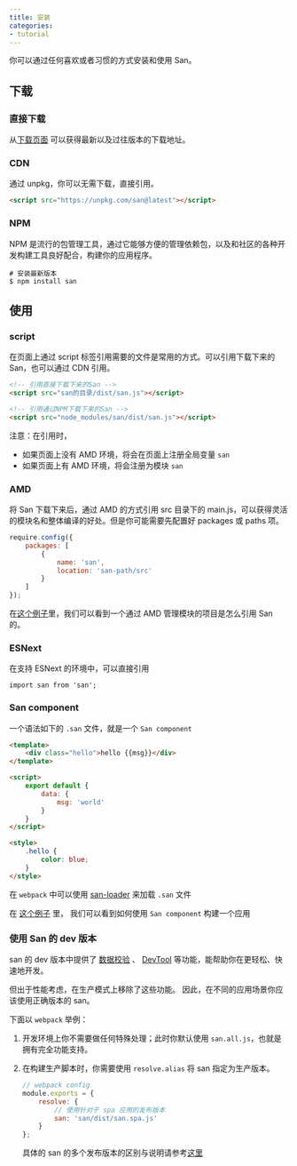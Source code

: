 ```yaml
---
title: 安装
categories:
- tutorial
---
```


你可以通过任何喜欢或者习惯的方式安装和使用 San。


下载
-----


### 直接下载

从[下载页面](https://github.com/ecomfe/san/releases) 可以获得最新以及过往版本的下载地址。


### CDN

通过 unpkg，你可以无需下载，直接引用。

```html
<script src="https://unpkg.com/san@latest"></script>
```


### NPM

NPM 是流行的包管理工具，通过它能够方便的管理依赖包，以及和社区的各种开发构建工具良好配合，构建你的应用程序。

```shell
# 安装最新版本
$ npm install san
```

使用
-----


### script


在页面上通过 script 标签引用需要的文件是常用的方式。可以引用下载下来的 San，也可以通过 CDN 引用。


```html
<!-- 引用直接下载下来的San -->
<script src="san的目录/dist/san.js"></script>

<!-- 引用通过NPM下载下来的San -->
<script src="node_modules/san/dist/san.js"></script>
```

注意：在引用时，

- 如果页面上没有 AMD 环境，将会在页面上注册全局变量 `san`
- 如果页面上有 AMD 环境，将会注册为模块 `san`


### AMD

将 San 下载下来后，通过 AMD 的方式引用 src 目录下的 main.js，可以获得灵活的模块名和整体编译的好处。但是你可能需要先配置好 packages 或 paths 项。

```js
require.config({
    packages: [
        {
            name: 'san',
            location: 'san-path/src'
        }
    ]
});
```

在[这个例子](https://github.com/ecomfe/san/tree/master/example/todos-amd)里，我们可以看到一个通过 AMD 管理模块的项目是怎么引用 San 的。

### ESNext

在支持 ESNext 的环境中，可以直接引用

```
import san from 'san';
```

### San component

一个语法如下的 `.san` 文件，就是一个 `San component`

```html
<template>
    <div class="hello">hello {{msg}}</div>
</template>

<script>
    export default {
        data: {
            msg: 'world'
        }
    }
</script>

<style>
    .hello {
        color: blue;
    }
</style>
```

在 `webpack` 中可以使用 [san-loader](https://github.com/ecomfe/san-loader)  来加载 `.san` 文件

在 [这个例子](https://github.com/ecomfe/san/tree/master/example/todos-esnext) 里，
我们可以看到如何使用 `San component` 构建一个应用

### 使用 San 的 dev 版本

san 的 dev 版本中提供了 [数据校验](/san/tutorial/data-checking/) 、 [DevTool](/san/tutorial/dev-tool/) 等功能，能帮助你在更轻松、快速地开发。

但出于性能考虑，在生产模式上移除了这些功能。 因此，在不同的应用场景你应该使用正确版本的 san。

下面以 `webpack` 举例：

1. 开发环境上你不需要做任何特殊处理；此时你默认使用 `san.all.js`，也就是拥有完全功能支持。
2. 在构建生产脚本时，你需要使用 `resolve.alias` 将 san 指定为生产版本。

    ```js
    // webpack config
    module.exports = {
        resolve: {
            // 使用针对于 spa 应用的发布版本
            san: 'san/dist/san.spa.js'
        }
    };
    ```

    具体的 san 的多个发布版本的区别与说明请参考[这里](https://github.com/ecomfe/san/tree/master/dist)
